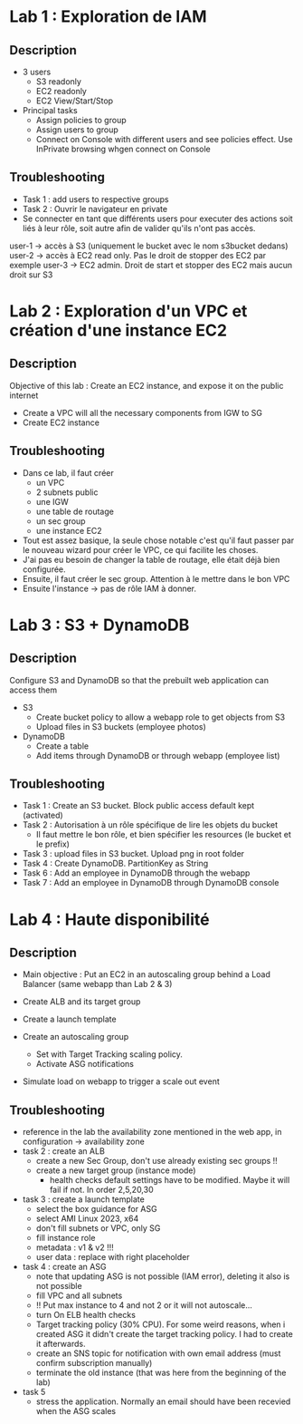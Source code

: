 # Lab 1 : Exploration de IAM

## Description

* 3 users
  * S3 readonly
  * EC2 readonly
  * EC2 View/Start/Stop
* Principal tasks
  * Assign policies to group
  * Assign users to group
  * Connect on Console with different users and see policies effect. Use InPrivate browsing whgen connect on Console

## Troubleshooting

* Task 1 : add users to respective groups
* Task 2 : Ouvrir le navigateur en private
* Se connecter en tant que différents users pour executer des actions soit liés à leur rôle, soit autre afin de valider qu'ils n'ont pas accès.

user-1 -> accès à S3 (uniquement le bucket avec le nom s3bucket dedans)
user-2 -> accès à EC2 read only. Pas le droit de stopper des EC2 par exemple
user-3 -> EC2 admin. Droit de start et stopper des EC2 mais aucun droit sur S3

# Lab 2 : Exploration d'un VPC et création d'une instance EC2

## Description

Objective of this lab : Create an EC2 instance, and expose it on the public internet

* Create a VPC will all the necessary components from IGW to SG
* Create EC2 instance

## Troubleshooting

* Dans ce lab, il faut créer 
  * un VPC
  * 2 subnets public
  * une IGW
  * une table de routage
  * un sec group
  * une instance EC2
* Tout est assez basique, la seule chose notable c'est qu'il faut passer par le nouveau wizard pour créer le VPC, ce qui facilite les choses.
* J'ai pas eu besoin de changer la table de routage, elle était déjà bien configurée.
* Ensuite, il faut créer le sec group. Attention à le mettre dans le bon VPC
* Ensuite l'instance -> pas de rôle IAM à donner.

# Lab 3 : S3 + DynamoDB

## Description

Configure S3 and DynamoDB so that the prebuilt web application can access them

* S3
  * Create bucket policy to allow a webapp role to get objects from S3
  * Upload files in S3 buckets (employee photos)
* DynamoDB
  * Create a table 
  * Add items through DynamoDB or through webapp (employee list)


## Troubleshooting

* Task 1 : Create an S3 bucket. Block public access default kept (activated)
* Task 2 : Autorisation à un rôle spécifique de lire les objets du bucket
  * Il faut mettre le bon rôle, et bien spécifier les resources (le bucket et le prefix)
* Task 3 : upload files in S3 bucket. Upload png in root folder
* Task 4 : Create DynamoDB. PartitionKey as String
* Task 6 : Add an employee in DynamoDB through the webapp
* Task 7 : Add an employee in DynamoDB through DynamoDB console


# Lab 4 : Haute disponibilité

## Description

* Main objective : Put an EC2 in an autoscaling group behind a Load Balancer (same webapp than Lab 2 & 3)

* Create ALB and its target group
* Create a launch template
* Create an autoscaling group
  * Set with Target Tracking scaling policy. 
  * Activate ASG notifications 
* Simulate load on webapp to trigger a scale out event

## Troubleshooting


* reference in the lab the availability zone mentioned in the web app, in configuration -> availability zone
* task 2 : create an ALB
  * create a new Sec Group, don't use already existing sec groups !!
  * create a new target group (instance mode)
    * health checks default settings have to be modified. Maybe it will fail if not. In order 2,5,20,30
* task 3 : create a launch template
  * select the box guidance for ASG
  * select AMI Linux 2023, x64
  * don't fill subnets or VPC, only SG
  * fill instance role
  * metadata : v1 & v2 !!! 
  * user data : replace with right placeholder
* task 4 : create an ASG
  * note that updating ASG is not possible (IAM error), deleting it also is not possible
  * fill VPC and all subnets
  * !! Put max instance to 4 and not 2 or it will not autoscale... 
  * turn On ELB health checks
  * Target tracking policy (30% CPU). For some weird reasons, when i created ASG it didn't create the target tracking policy. I had to create it afterwards.
  * create an SNS topic for notification with own email address (must confirm subscription manually)
  * terminate the old instance (that was here from the beginning of the lab)
* task 5
  * stress the application. Normally an email should have been recevied when the ASG scales
